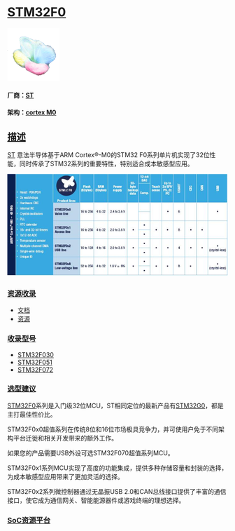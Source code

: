 ﻿# [STM32F0](https://github.com/sochub/STM32F0)
[![sites](SoC/SoC.png)](http://www.qitas.cn) 
#### 厂商：[ST](https://github.com/sochub/ST)
#### 架构：[cortex M0](https://github.com/sochub/CM0)

## [描述](https://github.com/sochub/STM32F0/wiki) 

[ST](https://github.com/sochub/ST) 意法半导体基于ARM Cortex®-M0的STM32 F0系列单片机实现了32位性能，同时传承了STM32系列的重要特性，特别适合成本敏感型应用。

[![sites](SoC/STM32F0.jpg)](https://www.st.com/zh/microcontrollers-microprocessors/stm32f0-series.html) 


### [资源收录](https://github.com/sochub/STM32F0)

* [文档](docs/)
* [资源](src/)

### [收录型号](https://github.com/sochub/STM32F0)

* [STM32F030](https://github.com/sochub/STM32F030)
* [STM32F051](https://github.com/sochub/STM32F051)
* [STM32F072](https://github.com/sochub/STM32F072)

### [选型建议](https://github.com/sochub)

[STM32F0](https://github.com/sochub/STM32F0)系列是入门级32位MCU，ST相同定位的最新产品有[STM32G0](https://github.com/sochub/STM32G0)，都是主打最佳性价比。

STM32F0x0超值系列在传统8位和16位市场极具竞争力，并可使用户免于不同架构平台迁徙和相关开发带来的额外工作。

如果您的产品需要USB外设可选STM32F070超值系列MCU。

STM32F0x1系列MCU实现了高度的功能集成，提供多种存储容量和封装的选择，为成本敏感型应用带来了更加灵活的选择。

STM32F0x2系列微控制器通过无晶振USB 2.0和CAN总线接口提供了丰富的通信接口，使它成为通信网关、智能能源器件或游戏终端的理想选择。

###  [SoC资源平台](http://www.qitas.cn)
